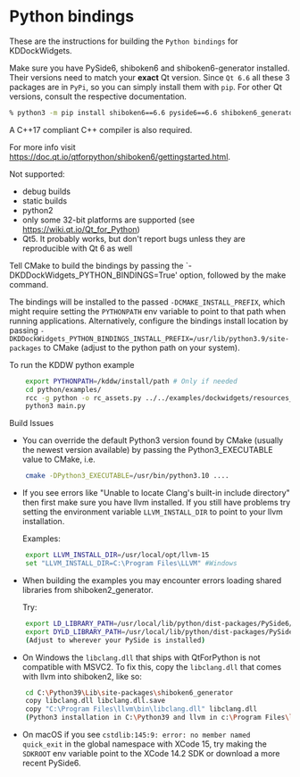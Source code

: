 # Python bindings

These are the instructions for building the `Python bindings` for KDDockWidgets.

Make sure you have PySide6, shiboken6 and shiboken6-generator installed. Their versions need to match your **exact** Qt version.
Since `Qt 6.6` all these 3 packages are in `PyPi`, so you can simply install them with `pip`. For other Qt versions, consult
the respective documentation.

```bash
% python3 -m pip install shiboken6==6.6 pyside6==6.6 shiboken6_generator==6.6
```

A C++17 compliant C++ compiler is also required.

For more info visit <https://doc.qt.io/qtforpython/shiboken6/gettingstarted.html>.

Not supported:

- debug builds
- static builds
- python2
- only some 32-bit platforms are supported (see <https://wiki.qt.io/Qt_for_Python>)
- Qt5. It probably works, but don't report bugs unless they are reproducible with Qt 6 as well

Tell CMake to build the bindings by passing the `-DKDDockWidgets_PYTHON_BINDINGS=True' option,
followed by the make command.

The bindings will be installed to the passed `-DCMAKE_INSTALL_PREFIX`, which
might require setting the `PYTHONPATH` env variable to point to that path when
running applications.  Alternatively, configure the bindings install location
by passing `-DKDDockWidgets_PYTHON_BINDINGS_INSTALL_PREFIX=/usr/lib/python3.9/site-packages`
to CMake (adjust to the python path on your system).

To run the KDDW python example

```bash
    export PYTHONPATH=/kddw/install/path # Only if needed
    cd python/examples/
    rcc -g python -o rc_assets.py ../../examples/dockwidgets/resources_example.qrc
    python3 main.py
```

Build Issues

- You can override the default Python3 version found by CMake (usually the
  newest version available) by passing the Python3_EXECUTABLE value to CMake,
  i.e.

```bash
    cmake -DPython3_EXECUTABLE=/usr/bin/python3.10 ....
```

- If you see errors like "Unable to locate Clang's built-in include directory"
  then first make sure you have llvm installed.  If you still have problems try
  setting the environment variable `LLVM_INSTALL_DIR` to point to your llvm installation.

  Examples:

```bash
    export LLVM_INSTALL_DIR=/usr/local/opt/llvm-15
    set "LLVM_INSTALL_DIR=C:\Program Files\LLVM" #Windows
```

- When building the examples you may encounter errors loading shared libraries from shiboken2_generator.

  Try:

```bash
    export LD_LIBRARY_PATH=/usr/local/lib/python/dist-packages/PySide6/Qt/lib #linux
    export DYLD_LIBRARY_PATH=/usr/local/lib/python/dist-packages/PySide6/Qt/lib #Mac
    (Adjust to wherever your PySide is installed)
```

- On Windows the `libclang.dll` that ships with QtForPython is not compatible with MSVC2.
  To fix this, copy the `libclang.dll` that comes with llvm into shiboken2, like so:

```bash
    cd C:\Python39\Lib\site-packages\shiboken6_generator
    copy libclang.dll libclang.dll.save
    copy "C:\Program Files\llvm\bin\libclang.dll" libclang.dll
    (Python3 installation in C:\Python39 and llvm in c:\Program Files\llvm. adjust as needed)
```

- On macOS if you see `cstdlib:145:9: error: no member named quick_exit` in the
  global namespace with XCode 15, try making the `SDKROOT` env variable point to
  the XCode 14.2 SDK or download a more recent PySide6.
